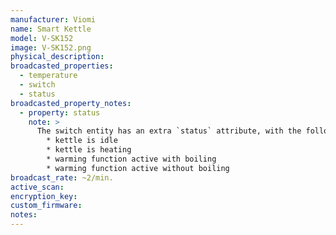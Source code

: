 ```yaml
---
manufacturer: Viomi
name: Smart Kettle
model: V-SK152
image: V-SK152.png
physical_description:
broadcasted_properties:
  - temperature
  - switch
  - status
broadcasted_property_notes:
  - property: status
    note: >
      The switch entity has an extra `status` attribute, with the following values:
        * kettle is idle
        * kettle is heating
        * warming function active with boiling
        * warming function active without boiling
broadcast_rate: ~2/min.
active_scan:
encryption_key:
custom_firmware:
notes:
---
```

